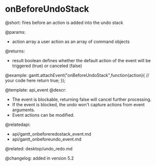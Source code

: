 onBeforeUndoStack
=============

@short:
	fires before an action is added into the undo stack

@params:
- action		array			a user action as an array of command objects


@returns:
- result     boolean       defines whether the default action of the event will be triggered (true) or canceled (false) 


@example:
gantt.attachEvent("onBeforeUndoStack",function(action){
    // your code here
    return true;
});


@template:	api_event
@descr:
- The event is blockable, returning false will cancel further processing.
- If the event is blocked, the undo won't capture actions from event arguments.
- Event actions can be modified.

@relatedapi:
- api/gantt_onbeforeredostack_event.md
- api/gantt_onbeforeundo_event.md

@related:
desktop/undo_redo.md

@changelog:
added in version 5.2